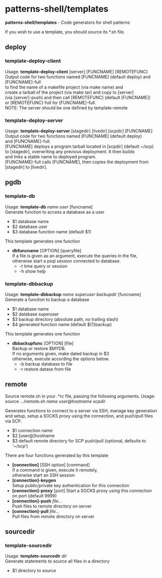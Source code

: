 # patterns-shell/templates

**patterns-shell/templates** - Code generators for shell patterns

If you wish to use a template, you should source its \*.sh file.

## deploy
### template-deploy-client
Usage: **template-deploy-client** [server] [FUNCNAME] [REMOTEFUNC]  
Output code for two functions named [FUNCNAME] (default deploy) and [FUNCNAME]-full  
to find the name of a makefile project (via make name) and  
create a tarball of the project (via make tar) and copy to [server]  
(via [server]-push) and then call [REMOTEFUNC] (default [FUNCNAME])  
or [REMOTEFUNC]-full for [FUNCNAME]-full.  
NOTE: The server should be one defined by template-remote
### template-deploy-server
Usage: **template-deploy-server** [stagedir] [livedir] [scpdir] [FUNCNAME]  
Output code for two functions named [FUNCNAME] (default deploy)  
and [FUNCNAME]-full.  
[FUNCNAME] deploys a program tarball located in [scpdir] (default ~/scp)  
to [stagedir], overwriting any previous deployment. It then builds  
and links a stable name to deployed program.  
[FUNCNAME]-full calls [FUNCNAME], then copies the deployment from  
[stagedir] to [livedir].

## pgdb
### template-db
Usage: **template-db** *name* *user* [funcname]  
Generate function to access a database as a user  
  * $1 database name
  * $2 database user
  * $3 database function name (default $1)

This template generates one function
  * **dbfuncname** [OPTION] [queryfile]  
    If a file is given as an argument, execute the queries in the file,  
    otherwise start a psql session connected to database.
    * -t time query or session
    * -h show help  

### template-dbbackup
Usage: **template-dbbackup** *name* *superuser* *backupdir* [funcname]  
Generate a function to backup a database  
  * $1 database name
  * $2 database superuser
  * $3 backup directory (absolute path, no trailing slash)
  * $4 generated function name (default ${1}backup)

This template generates one function
  * **dbbackupfunc** [OPTION] [file]  
    Backup or restore $MYDB.  
    If no arguments given, make dated backup in $3  
    otherwise, execute according the options below.  
    * -b backup database to file
    * -r restore datase from file

## remote
Source remote.sh in your .\*rc file, passing the following arguments.
Usage: source .../remote.sh *name* *user@hostname* *scpdir*  

Generates functions to connect to a server via SSH, manage key generation and setup,
setup a SOCKS proxy using the connection, and push/pull files via SCP.
* $1 connection name
* $2 [user@]hostname
* $3 default remote directory for SCP push/pull (optional, defaults to '~/scp')

There are four functions generated by this template
  * **[connection]** [SSH option] [command]  
    If a command is given, execute it remotely,  
    otherwise start an SSH session
  * **[connection]-keygen**  
    Setup public/private key authentication for this connection
  * **[connection]-proxy**  [port]
    Start a SOCKS proxy using this connection on port (default 9999)
  * **[connection]-push** *file...*  
    Push files to remote directory on server
  * **[connection]-pull** *file...*  
    Pull files from remote directory on server

## sourcedir
### template-sourcedir
Usage: **template-sourcedir** *dir*  
Generate statements to source all files in a directory  
* $1 directory to source


